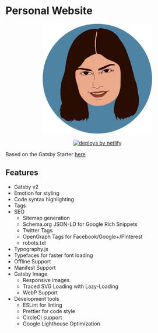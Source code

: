 # Personal Website

<p align="center">
  <a href="https://github.com/francesca418/personal-website">
    <img
      src="/static/logo/banner.png"
      width="300"
      height="300"
      alt="Francesca Marini"
      title="Francesca Marini Personal Website"
    />
  </a>
</p>

<p align="center">
<a href="https://www.netlify.com">
    <img
      src="https://img.shields.io/badge/deploys%20by-netlify-00c7b7.svg"
      alt="deploys by netlify"
    />
  </a>
</p>

Based on the Gatsby Starter [here](https://gatsby-tutorial-starter.netlify.app).

## Features

- Gatsby v2
- Emotion for styling
- Code syntax highlighting
- Tags
- SEO
  - Sitemap generation
  - Schema.org JSON-LD for Google Rich Snippets
  - Twitter Tags
  - OpenGraph Tags for Facebook/Google+/Pinterest
  - robots.txt
- Typography.js
- Typefaces for faster font loading
- Offline Support
- Manifest Support
- Gatsby Image
  - Responsive images
  - Traced SVG Loading with Lazy-Loading
  - WebP Support
- Development tools
  - ESLint for linting
  - Prettier for code style
  - CircleCI support
  - Google Lighthouse Optimization